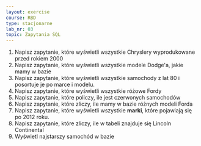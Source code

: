 ```yaml
---
layout: exercise
course: RBD
type: stacjonarne
lab_nr: 03
topic: Zapytania SQL
---
```

1. Napisz zapytanie, które wyświetli wszystkie Chryslery wyprodukowane przed rokiem 2000
2. Napisz zapytanie, które wyświetli wszystkie modele Dodge'a, jakie mamy w bazie
3. Napisz zapytanie, które wyświetli wszystkie samochody z lat 80 i posortuje je po marce i modelu.
4. Napisz zapytanie, które wyświetli wszystkie różowe Fordy
5. Napisz zapytanie, które policzy, ile jest czerwonych samochodów
6. Napisz zapytanie, które zliczy, ile mamy w bazie różnych modeli Forda
7. Napisz zapytanie, które wyświetli wszystkie **marki**, które pojawiają się po 2012 roku.
8. Napisz zapytanie, które zliczy, ile w tabeli znajduje się Lincoln Continental
9. Wyświetl najstarszy samochód w bazie